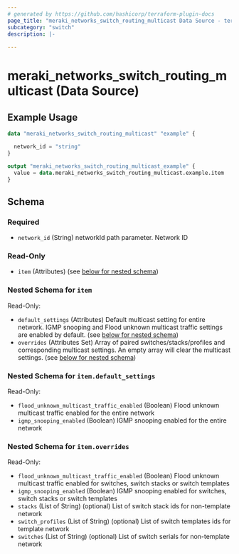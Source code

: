 ```yaml
---
# generated by https://github.com/hashicorp/terraform-plugin-docs
page_title: "meraki_networks_switch_routing_multicast Data Source - terraform-provider-meraki"
subcategory: "switch"
description: |-
  
---
```


# meraki_networks_switch_routing_multicast (Data Source)



## Example Usage

```terraform
data "meraki_networks_switch_routing_multicast" "example" {

  network_id = "string"
}

output "meraki_networks_switch_routing_multicast_example" {
  value = data.meraki_networks_switch_routing_multicast.example.item
}
```

<!-- schema generated by tfplugindocs -->
## Schema

### Required

- `network_id` (String) networkId path parameter. Network ID

### Read-Only

- `item` (Attributes) (see [below for nested schema](#nestedatt--item))

<a id="nestedatt--item"></a>
### Nested Schema for `item`

Read-Only:

- `default_settings` (Attributes) Default multicast setting for entire network. IGMP snooping and Flood unknown
      multicast traffic settings are enabled by default. (see [below for nested schema](#nestedatt--item--default_settings))
- `overrides` (Attributes Set) Array of paired switches/stacks/profiles and corresponding multicast settings.
      An empty array will clear the multicast settings. (see [below for nested schema](#nestedatt--item--overrides))

<a id="nestedatt--item--default_settings"></a>
### Nested Schema for `item.default_settings`

Read-Only:

- `flood_unknown_multicast_traffic_enabled` (Boolean) Flood unknown multicast traffic enabled for the entire network
- `igmp_snooping_enabled` (Boolean) IGMP snooping enabled for the entire network


<a id="nestedatt--item--overrides"></a>
### Nested Schema for `item.overrides`

Read-Only:

- `flood_unknown_multicast_traffic_enabled` (Boolean) Flood unknown multicast traffic enabled for switches, switch stacks or switch templates
- `igmp_snooping_enabled` (Boolean) IGMP snooping enabled for switches, switch stacks or switch templates
- `stacks` (List of String) (optional) List of switch stack ids for non-template network
- `switch_profiles` (List of String) (optional) List of switch templates ids for template network
- `switches` (List of String) (optional) List of switch serials for non-template network
